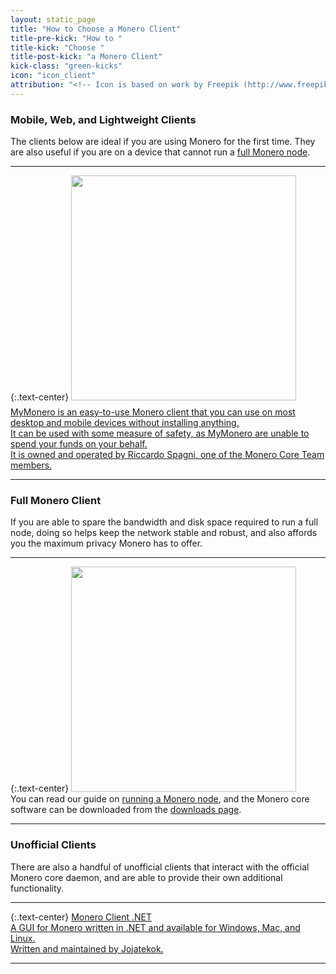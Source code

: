 ```yaml
---
layout: static_page
title: "How to Choose a Monero Client"
title-pre-kick: "How to "
title-kick: "Choose "
title-post-kick: "a Monero Client"
kick-class: "green-kicks"
icon: "icon_client"
attribution: "<!-- Icon is based on work by Freepik (http://www.freepik.com) and is licensed under Creative Commons BY 3.0 -->"
---
```


### Mobile, Web, and Lightweight Clients

The clients below are ideal if you are using Monero for the first time. They are also useful if you are on a device that cannot run a [full Monero node](/getting-started/running).

---

{:.text-center}
[<img style="width: 360px; padding-bottom: 10px;" src="//static.monero.cc/images/clients/mymonero.svg" />  
MyMonero is an easy-to-use Monero client that you can use on most desktop and mobile devices without installing anything.  
It can be used with some measure of safety, as MyMonero are unable to spend your funds on your behalf.  
It is owned and operated by Riccardo Spagni, one of the Monero Core Team members.](https://mymonero.com)

---

### Full Monero Client

If you are able to spare the bandwidth and disk space required to run a full node, doing so helps keep the network stable and robust, and also affords you the maximum privacy Monero has to offer.

---

{:.text-center}
<img style="width: 360px;" src="//static.monero.cc/images/logo.svg" />  
You can read our guide on [running a Monero node](/getting-started/running), and the Monero core software can be downloaded from the [downloads page](/downloads).

---

### Unofficial Clients

There are also a handful of unofficial clients that interact with the official Monero core daemon, and are able to provide their own additional functionality.

---

{:.text-center}
[Monero Client .NET  
A GUI for Monero written in .NET and available for Windows, Mac, and Linux.  
Written and maintained by Jojatekok.](https://bitcointalk.org/index.php?topic=683365.00)

---